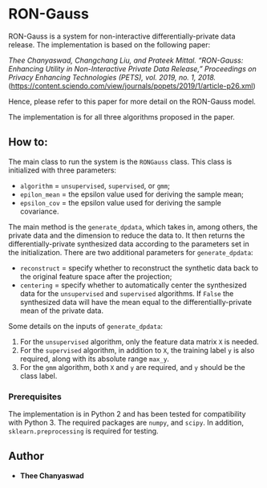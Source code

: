 # RON-Gauss

RON-Gauss is a system for non-interactive differentially-private data release. The implementation is based on the following paper:

*Thee Chanyaswad, Changchang Liu, and Prateek Mittal. “RON-Gauss: Enhancing Utility in Non-Interactive Private Data Release,” Proceedings on Privacy Enhancing Technologies (PETS), vol. 2019, no. 1, 2018.* (https://content.sciendo.com/view/journals/popets/2019/1/article-p26.xml)

Hence, please refer to this paper for more detail on the RON-Gauss model.

The implementation is for all three algorithms proposed in the paper.

## How to:

The main class to run the system is the `RONGauss` class. This class is initialized with three parameters:
- `algorithm` = `unsupervised`, `supervised`, or `gmm`;
- `epilon_mean` = the epsilon value used for deriving the sample mean;
- `epsilon_cov` = the epsilon value used for deriving the sample covariance.

The main method is the `generate_dpdata`, which takes in, among others, the private data and the dimension to reduce the data to. It then returns the differentially-private synthesized data according to the parameters set in the initialization. There are two additional parameters for `generate_dpdata`:
- `reconstruct` = specify whether to reconstruct the synthetic data back to the original feature space after the projection;
- `centering` = specify whether to automatically center the synthesized data for the `unsupervised` and `supervised` algorithms. If `False` the synthesized data will have the mean equal to the differentiallly-private mean of the private data.

Some details on the inputs of `generate_dpdata`:
1) For the `unsupervised` algorithm, only the feature data matrix `X` is needed. 
2) For the `supervised` algorithm, in addition to `X`, the training label `y` is also required, along with its absolute range `max_y`. 
3) For the `gmm` algorithm, both `X` and `y` are required, and `y` should be the class label.


### Prerequisites

The implementation is in Python 2 and has been tested for compatibility with Python 3. The required packages are `numpy`, and `scipy`. In addition, `sklearn.preprocessing` is required for testing.


## Author

* **Thee Chanyaswad**

